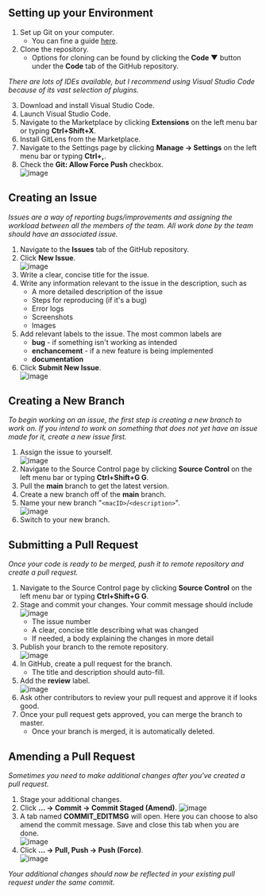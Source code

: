 ## Setting up your Environment

1. Set up Git on your computer.  
	- You can fine a guide [here](https://docs.github.com/en/get-started/quickstart/set-up-git).
1. Clone the repository.  
	- Options for cloning can be found by clicking the __Code ▼__ button under the __Code__ tab of the GitHub repository.

_There are lots of IDEs available, but I recommend using Visual Studio Code because of its vast selection of plugins._

3. Download and install Visual Studio Code.  
1. Launch Visual Studio Code.  
1. Navigate to the Marketplace by clicking __Extensions__ on the left menu bar or typing __Ctrl+Shift+X__.  
1. Install GitLens from the Marketplace.  
1. Navigate to the Settings page by clicking __Manage → Settings__ on the left menu bar or typing __Ctrl+,__.  
1. Check the __Git: Allow Force Push__ checkbox.  
![image](https://user-images.githubusercontent.com/46848538/191061697-bde8ca67-25b4-4221-9dda-d51ea56cc1f4.png)

## Creating an Issue

_Issues are a way of reporting bugs/improvements and assigning the workload between all the members of the team. All work done by the team should have an associated issue._  

1. Navigate to the __Issues__ tab of the GitHub repository.  
1. Click __New Issue__.  
![image](https://user-images.githubusercontent.com/46848538/191032399-a52c5436-c84c-4a07-8919-abb0d314c93f.png)
1. Write a clear, concise title for the issue.  
1. Write any information relevant to the issue in the description, such as  
	- A more detailed description of the issue
	- Steps for reproducing (if it's a bug)
	- Error logs
	- Screenshots
	- Images
1. Add relevant labels to the issue. The most common labels are  
	- __bug__ - if something isn't working as intended
	- __enchancement__ - if a new feature is being implemented
	- __documentation__
1. Click __Submit New Issue__.  
![image](https://user-images.githubusercontent.com/46848538/191032810-3eca9f31-dcc8-402d-8805-4d3119c8cdb8.png)

## Creating a New Branch

_To begin working on an issue, the first step is creating a new branch to work on. If you intend to work on something that does not yet have an issue made for it, create a new issue first._  

1. Assign the issue to yourself.  
![image](https://user-images.githubusercontent.com/46848538/191033429-c63aefff-3282-410d-bacc-9d6a6b701803.png)
1. Navigate to the Source Control page by clicking __Source Control__ on the left menu bar or typing __Ctrl+Shift+G G__.  
1. Pull the __main__ branch to get the latest version.  
1. Create a new branch off of the __main__ branch.  
1. Name your new branch "`<macID>`/`<description>`".  
![image](https://user-images.githubusercontent.com/46848538/191035363-e939904e-9304-4822-bbfe-10755f32c051.png)
1. Switch to your new branch.  

## Submitting a Pull Request

_Once your code is ready to be merged, push it to remote repository and create a pull request._  

1. Navigate to the Source Control page by clicking __Source Control__ on the left menu bar or typing __Ctrl+Shift+G G__.  
1. Stage and commit your changes. Your commit message should include  
![image](https://user-images.githubusercontent.com/46848538/191038067-a3d7c7f3-2794-4ecb-8d33-0706f7c26a0b.png)
	- The issue number
	- A clear, concise title describing what was changed
	- If needed, a body explaining the changes in more detail
1. Publish your branch to the remote repository.  
![image](https://user-images.githubusercontent.com/46848538/191036680-aef8c46a-72bd-410c-89af-2790f8766205.png)
1. In GitHub, create a pull request for the branch.  
	- The title and description should auto-fill.
1. Add the __review__ label.  
![image](https://user-images.githubusercontent.com/46848538/191039209-01c9a947-56bf-4cf4-8850-821782f600d5.png)
1. Ask other contributors to review your pull request and approve it if looks good.
1. Once your pull request gets approved, you can merge the branch to master.  
	- Once your branch is merged, it is automatically deleted.

## Amending a Pull Request

_Sometimes you need to make additional changes after you've created a pull request._

1. Stage your additional changes.  
1. Click __… → Commit → Commit Staged (Amend)__.
![image](https://user-images.githubusercontent.com/46848538/191058215-ab62e0df-ad60-4c40-8fcc-90e9e1193184.png)
1. A tab named __COMMIT_EDITMSG__ will open. Here you can choose to also amend the commit message. Save and close this tab when you are done.  
![image](https://user-images.githubusercontent.com/46848538/191058700-7dbb6ace-8ce4-4294-ab61-0c2a64ae6a99.png)
1. Click __… → Pull, Push → Push (Force)__.  
![image](https://user-images.githubusercontent.com/46848538/191058844-b4d89fa7-fc05-4a31-a1a8-101dc4e7afd9.png)

_Your additional changes should now be reflected in your existing pull request under the same commit._  